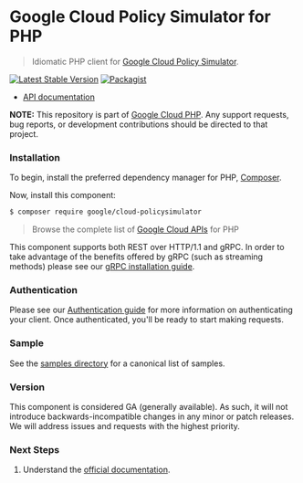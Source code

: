 # Google Cloud Policy Simulator for PHP

> Idiomatic PHP client for [Google Cloud Policy Simulator]().

[![Latest Stable Version](https://poser.pugx.org/google/cloud-policysimulator/v/stable)](https://packagist.org/packages/google/cloud-policysimulator) [![Packagist](https://img.shields.io/packagist/dm/google/cloud-policysimulator.svg)](https://packagist.org/packages/google/cloud-policysimulator)

* [API documentation](https://cloud.google.com/php/docs/reference/cloud-policysimulator/latest)

**NOTE:** This repository is part of [Google Cloud PHP](https://github.com/googleapis/google-cloud-php). Any
support requests, bug reports, or development contributions should be directed to
that project.

### Installation

To begin, install the preferred dependency manager for PHP, [Composer](https://getcomposer.org/).

Now, install this component:

```sh
$ composer require google/cloud-policysimulator
```

> Browse the complete list of [Google Cloud APIs](https://cloud.google.com/php/docs/reference)
> for PHP

This component supports both REST over HTTP/1.1 and gRPC. In order to take advantage of the benefits
offered by gRPC (such as streaming methods) please see our
[gRPC installation guide](https://cloud.google.com/php/grpc).

### Authentication

Please see our [Authentication guide](https://github.com/googleapis/google-cloud-php/blob/main/AUTHENTICATION.md) for more information
on authenticating your client. Once authenticated, you'll be ready to start making requests.

### Sample

See the [samples directory](https://github.com/googleapis/google-cloud-php-policysimulator/tree/main/samples) for a canonical list of samples.

### Version

This component is considered GA (generally available). As such, it will not introduce backwards-incompatible changes in
any minor or patch releases. We will address issues and requests with the highest priority.

### Next Steps

1. Understand the [official documentation](https://cloud.google.com/policy-intelligence/docs/iam-simulator-overview).
